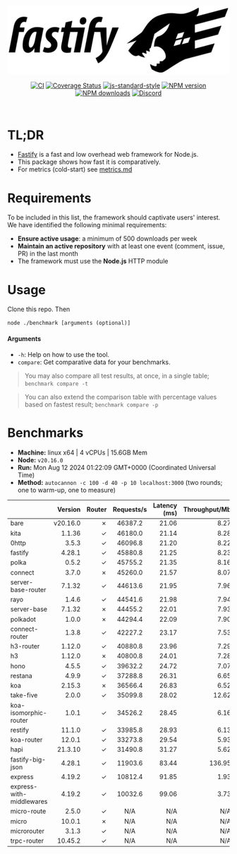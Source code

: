 <div align="center">
  <img src="https://github.com/fastify/graphics/raw/HEAD/fastify-landscape-outlined.svg" width="650" height="auto"/>
</div>

<div align="center">

[![CI](https://github.com/fastify/fastify/workflows/ci/badge.svg)](https://github.com/fastify/fastify/actions/workflows/ci.yml)
[![Coverage Status](https://coveralls.io/repos/github/fastify/fastify/badge.svg?branch=master)](https://coveralls.io/github/fastify/fastify?branch=master)
[![js-standard-style](https://img.shields.io/badge/code%20style-standard-brightgreen.svg?style=flat)](http://standardjs.com/)
[![NPM version](https://img.shields.io/npm/v/fastify.svg?style=flat)](https://www.npmjs.com/package/fastify)
[![NPM downloads](https://img.shields.io/npm/dm/fastify.svg?style=flat)](https://www.npmjs.com/package/fastify) [![Discord](https://img.shields.io/discord/725613461949906985)](https://discord.gg/fastify)

</div>
<br />

# TL;DR

* [Fastify](https://github.com/fastify/fastify) is a fast and low overhead web framework for Node.js.
* This package shows how fast it is comparatively.
* For metrics (cold-start) see [metrics.md](./METRICS.md)

# Requirements

To be included in this list, the framework should captivate users' interest. We have identified the following minimal requirements:
- **Ensure active usage**: a minimum of 500 downloads per week
- **Maintain an active repository** with at least one event (comment, issue, PR) in the last month
- The framework must use the **Node.js** HTTP module

# Usage

Clone this repo. Then 

```
node ./benchmark [arguments (optional)]
```

#### Arguments

* `-h`: Help on how to use the tool.
* `compare`: Get comparative data for your benchmarks.

> You may also compare all test results, at once, in a single table; `benchmark compare -t`

> You can also extend the comparison table with percentage values based on fastest result; `benchmark compare -p`
# Benchmarks

* __Machine:__ linux x64 | 4 vCPUs | 15.6GB Mem
* __Node:__ `v20.16.0`
* __Run:__ Mon Aug 12 2024 01:22:09 GMT+0000 (Coordinated Universal Time)
* __Method:__ `autocannon -c 100 -d 40 -p 10 localhost:3000` (two rounds; one to warm-up, one to measure)

|                          | Version  | Router | Requests/s | Latency (ms) | Throughput/Mb |
| :--                      | --:      | --:    | :-:        | --:          | --:           |
| bare                     | v20.16.0 | ✗      | 46387.2    | 21.06        | 8.27          |
| kita                     | 1.1.36   | ✓      | 46180.0    | 21.14        | 8.28          |
| 0http                    | 3.5.3    | ✓      | 46096.8    | 21.20        | 8.22          |
| fastify                  | 4.28.1   | ✓      | 45880.8    | 21.25        | 8.23          |
| polka                    | 0.5.2    | ✓      | 45755.2    | 21.35        | 8.16          |
| connect                  | 3.7.0    | ✗      | 45260.0    | 21.57        | 8.07          |
| server-base-router       | 7.1.32   | ✓      | 44613.6    | 21.95        | 7.96          |
| rayo                     | 1.4.6    | ✓      | 44541.6    | 21.98        | 7.94          |
| server-base              | 7.1.32   | ✗      | 44455.2    | 22.01        | 7.93          |
| polkadot                 | 1.0.0    | ✗      | 44294.4    | 22.09        | 7.90          |
| connect-router           | 1.3.8    | ✓      | 42227.2    | 23.17        | 7.53          |
| h3-router                | 1.12.0   | ✓      | 40880.8    | 23.96        | 7.29          |
| h3                       | 1.12.0   | ✗      | 40800.8    | 24.01        | 7.28          |
| hono                     | 4.5.5    | ✓      | 39632.2    | 24.72        | 7.07          |
| restana                  | 4.9.9    | ✓      | 37288.8    | 26.31        | 6.65          |
| koa                      | 2.15.3   | ✗      | 36566.4    | 26.83        | 6.52          |
| take-five                | 2.0.0    | ✓      | 35099.8    | 28.02        | 12.62         |
| koa-isomorphic-router    | 1.0.1    | ✓      | 34526.2    | 28.45        | 6.16          |
| restify                  | 11.1.0   | ✓      | 33985.8    | 28.93        | 6.13          |
| koa-router               | 12.0.1   | ✓      | 33273.8    | 29.54        | 5.93          |
| hapi                     | 21.3.10  | ✓      | 31490.8    | 31.27        | 5.62          |
| fastify-big-json         | 4.28.1   | ✓      | 11903.6    | 83.44        | 136.95        |
| express                  | 4.19.2   | ✓      | 10812.4    | 91.85        | 1.93          |
| express-with-middlewares | 4.19.2   | ✓      | 10032.6    | 99.06        | 3.73          |
| micro-route              | 2.5.0    | ✓      | N/A        | N/A          | N/A           |
| micro                    | 10.0.1   | ✗      | N/A        | N/A          | N/A           |
| microrouter              | 3.1.3    | ✓      | N/A        | N/A          | N/A           |
| trpc-router              | 10.45.2  | ✓      | N/A        | N/A          | N/A           |
